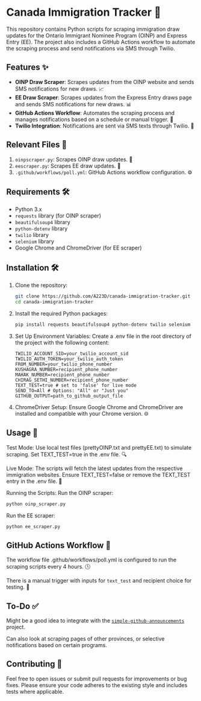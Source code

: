 # Canada Immigration Tracker 🚀

This repository contains Python scripts for scraping immigration draw updates for the Ontario Immigrant Nominee Program (OINP) and Express Entry (EE). The project also includes a GitHub Actions workflow to automate the scraping process and send notifications via SMS through Twilio.

## Features ✨

- **OINP Draw Scraper**: Scrapes updates from the OINP website and sends SMS notifications for new draws. 📈
- **EE Draw Scraper**: Scrapes updates from the Express Entry draws page and sends SMS notifications for new draws. 📊
- **GitHub Actions Workflow**: Automates the scraping process and manages notifications based on a schedule or manual trigger. 🔄
- **Twilio Integration**: Notifications are sent via SMS texts through Twilio. 📱

## Relevant Files 📁

1. `oinpscraper.py`: Scrapes OINP draw updates. 📝
2. `eescraper.py`: Scrapes EE draw updates. 📝
3. `.github/workflows/poll.yml`: GitHub Actions workflow configuration. ⚙️

## Requirements 🛠️

- Python 3.x
- `requests` library (for OINP scraper)
- `beautifulsoup4` library
- `python-dotenv` library
- `twilio` library
- `selenium` library
- Google Chrome and ChromeDriver (for EE scraper)

## Installation 🛠️

1. Clone the repository:
    ```bash
    git clone https://github.com/A223D/canada-immigration-tracker.git
    cd canada-immigration-tracker
    ```

2. Install the required Python packages:

    ```bash
    pip install requests beautifulsoup4 python-dotenv twilio selenium
    ```

3. Set Up Environment Variables: Create a .env file in the root directory of the project with the following content:

    ```env
    TWILIO_ACCOUNT_SID=your_twilio_account_sid
    TWILIO_AUTH_TOKEN=your_twilio_auth_token
    FROM_NUMBER=your_twilio_phone_number
    KUSHAGRA_NUMBER=recipient_phone_number
    MAHAK_NUMBER=recipient_phone_number
    CHIRAG_SETHI_NUMBER=recipient_phone_number
    TEXT_TEST=true # set to 'false' for live mode
    SEND_TO=All # Options: "All" or "Just you"
    GITHUB_OUTPUT=path_to_github_output_file
    ```

4. ChromeDriver Setup: Ensure Google Chrome and ChromeDriver are installed and compatible with your Chrome version. 🌐

## Usage 🚀

Test Mode:
    Use local test files (prettyOINP.txt and prettyEE.txt) to simulate scraping.
    Set TEXT_TEST=true in the .env file. 🔍

Live Mode:
    The scripts will fetch the latest updates from the respective immigration websites.
    Ensure TEXT_TEST=false or remove the TEXT_TEST entry in the .env file. 🌟

Running the Scripts:
    Run the OINP scraper:

```bash
python oinp_scraper.py
```

Run the EE scraper:

```bash
python ee_scraper.py
```

## GitHub Actions Workflow 🔧

The workflow file .github/workflows/poll.yml is configured to run the scraping scripts every 4 hours. 🕓

There is a manual trigger with inputs for `text_test` and recipient choice for testing. 🚀

## To-Do ✅
Might be a good idea to integrate with the [`simple-github-announcements`](https://github.com/A223D/simple-github-announcements) project.

Can also look at scraping pages of other provinces, or selective notifications based on certain programs. 

## Contributing 🤝

Feel free to open issues or submit pull requests for improvements or bug fixes. Please ensure your code adheres to the existing style and includes tests where applicable.